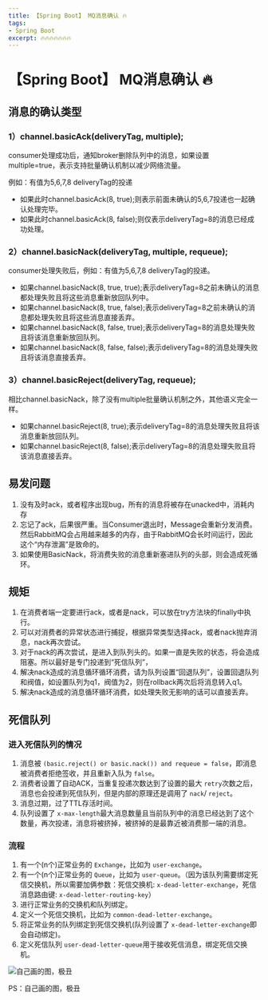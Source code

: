 ```yaml
---
title: 【Spring Boot】 MQ消息确认 🔥
tags:
- Spring Boot
excerpt: 🔥🔥🔥🔥🔥🔥🔥
---
```


# 【Spring Boot】 MQ消息确认 🔥

## 消息的确认类型

### 1）channel.basicAck(deliveryTag, multiple);

consumer处理成功后，通知broker删除队列中的消息，如果设置multiple=true，表示支持批量确认机制以减少网络流量。

例如：有值为5,6,7,8 deliveryTag的投递

* 如果此时channel.basicAck(8, true);则表示前面未确认的5,6,7投递也一起确认处理完毕。
* 如果此时channel.basicAck(8, false);则仅表示deliveryTag=8的消息已经成功处理。

### 2）channel.basicNack(deliveryTag, multiple, requeue);

consumer处理失败后，例如：有值为5,6,7,8 deliveryTag的投递。

* 如果channel.basicNack(8, true, true);表示deliveryTag=8之前未确认的消息都处理失败且将这些消息重新放回队列中。
* 如果channel.basicNack(8, true, false);表示deliveryTag=8之前未确认的消息都处理失败且将这些消息直接丢弃。
* 如果channel.basicNack(8, false, true);表示deliveryTag=8的消息处理失败且将该消息重新放回队列。
* 如果channel.basicNack(8, false, false);表示deliveryTag=8的消息处理失败且将该消息直接丢弃。

### 3）channel.basicReject(deliveryTag, requeue);

相比channel.basicNack，除了没有multiple批量确认机制之外，其他语义完全一样。

* 如果channel.basicReject(8, true);表示deliveryTag=8的消息处理失败且将该消息重新放回队列。
* 如果channel.basicReject(8, false);表示deliveryTag=8的消息处理失败且将该消息直接丢弃。

## 易发问题

1. 没有及时ack，或者程序出现bug，所有的消息将被存在unacked中，消耗内存
1. 忘记了ack，后果很严重。当Consumer退出时，Message会重新分发消费。然后RabbitMQ会占用越来越多的内存，由于RabbitMQ会长时间运行，因此这个“内存泄漏”是致命的。
1. 如果使用BasicNack，将消费失败的消息重新塞进队列的头部，则会造成死循环。

## 规矩

1. 在消费者端一定要进行ack，或者是nack，可以放在try方法块的finally中执行。
1. 可以对消费者的异常状态进行捕捉，根据异常类型选择ack，或者nack抛弃消息，nack再次尝试。
1. 对于nack的再次尝试，是进入到队列头的。如果一直是失败的状态，将会造成阻塞。所以最好是专门投递到“死信队列”，
1. 解决nack造成的消息循环循环消费，请为队列设置“回退队列”，设置回退队列和阀值，如设置队列为q1，阀值为2，则在rollback两次后将消息转入q1。
1. 解决nack造成的消息循环循环消费，如处理失败无影响的话可以直接丢弃。

## 死信队列

### 进入死信队列的情况

1. 消息被
   `(basic.reject() or basic.nack()) and requeue = false`，即消息被消费者拒绝签收，并且重新入队为
   `false`。
1. 消费者设置了自动ACK，当重复投递次数达到了设置的最大
   `retry`次数之后，消息也会投递到死信队列，但是内部的原理还是调用了
   `nack`/
   `reject`。
1. 消息过期，过了TTL存活时间。
1. 队列设置了
   `x-max-length`最大消息数量且当前队列中的消息已经达到了这个数量，再次投递，消息将被挤掉，被挤掉的是最靠近被消费那一端的消息。

### 流程

1. 有一个(n个)正常业务的
   `Exchange`，比如为
   `user-exchange`。
1. 有一个(n个)正常业务的
   `Queue`，比如为
   `user-queue`。（因为该队列需要绑定死信交换机，所以需要加俩参数：死信交换机:
   `x-dead-letter-exchange`，死信消息路由键:
   `x-dead-letter-routing-key`）
1. 进行正常业务的交换机和队列绑定。
1. 定义一个死信交换机，比如为
   `common-dead-letter-exchange`。
1. 将正常业务的队列绑定到死信交换机(队列设置了
   `x-dead-letter-exchange`即会自动绑定)。
1. 定义死信队列
   `user-dead-letter-queue`用于接收死信消息，绑定死信交换机。

![自己画的图，极丑](https://p1-juejin.byteimg.com/tos-cn-i-k3u1fbpfcp/270b0ab90e3a4e50a5308f0551f5bcab~tplv-k3u1fbpfcp-watermark.image)

PS：自己画的图，极丑
